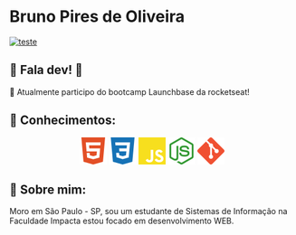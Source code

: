 # Bruno Pires de Oliveira

[![teste](https://user-images.githubusercontent.com/37448340/87267194-5a2c8c80-c49d-11ea-95a5-993860580961.png)](https://www.linkedin.com/in/bruno-pires-oliveira/)

## 🖖 Fala dev! 🖖

🚀 Atualmente participo do bootcamp Launchbase da rocketseat!

## 📑 Conhecimentos:
<p align="center">
<img src="assets/html5.svg" width="48"/>

<img src="assets/css3.svg" width="48"/>

<img src="assets/javascript.svg" width="48"/>

<img src="assets/node.svg" width="48"/>

<img src="assets/git.svg" width="48"/>
</p>

## 🤗 Sobre mim:
Moro em São Paulo - SP, sou um estudante de Sistemas de Informação na Faculdade Impacta estou focado em desenvolvimento WEB.
